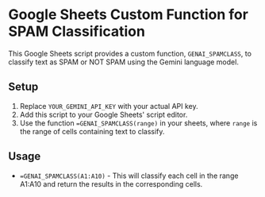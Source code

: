# Google Sheets Custom Function for SPAM Classification

This Google Sheets script provides a custom function, `GENAI_SPAMCLASS`, to classify text as SPAM or NOT SPAM using the Gemini language model.

## Setup

1. Replace `YOUR_GEMINI_API_KEY` with your actual API key.
2. Add this script to your Google Sheets' script editor.
3. Use the function `=GENAI_SPAMCLASS(range)` in your sheets, where `range` is the range of cells containing text to classify.

## Usage

- `=GENAI_SPAMCLASS(A1:A10)` - This will classify each cell in the range A1:A10 and return the results in the corresponding cells.
